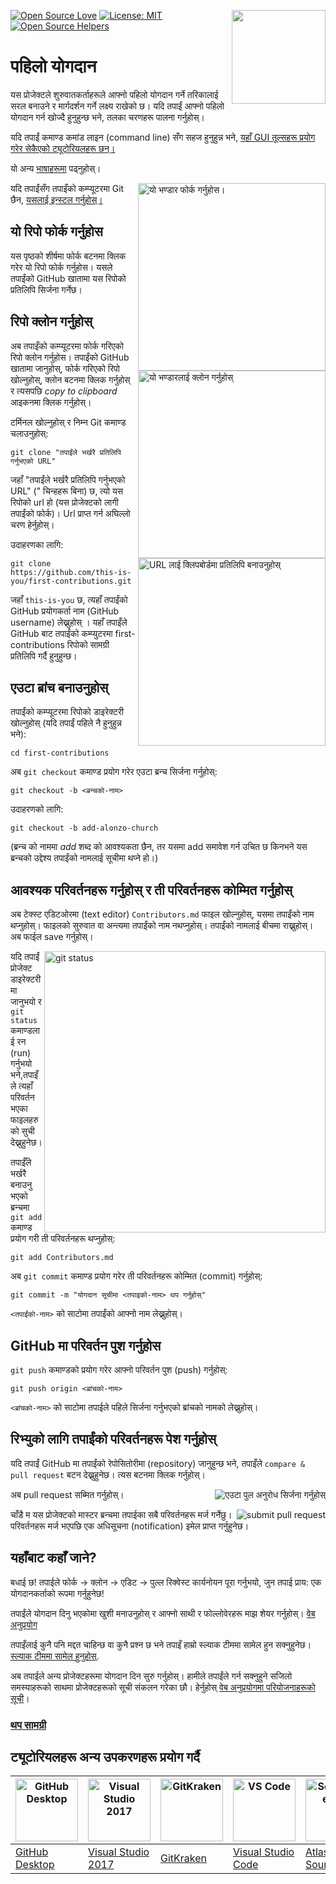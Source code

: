 [![Open Source Love](https://badges.frapsoft.com/os/v1/open-source.svg?v=103)](https://github.com/ellerbrock/open-source-badges/)
[<img align="right" width="150" src="https://firstcontributions.github.io/assets/Readme/join-slack-team.png">](https://join.slack.com/t/firstcontributors/shared_invite/enQtNjkxNzQwNzA2MTMwLTVhMWJjNjg2ODRlNWZhNjIzYjgwNDIyZWYwZjhjYTQ4OTBjMWM0MmFhZDUxNzBiYzczMGNiYzcxNjkzZDZlMDM)
[![License: MIT](https://img.shields.io/badge/License-MIT-green.svg)](https://opensource.org/licenses/MIT)
[![Open Source Helpers](https://www.codetriage.com/roshanjossey/first-contributions/badges/users.svg)](https://www.codetriage.com/roshanjossey/first-contributions)

# पहिलो योगदान
यस प्रोजेक्टले शुरुवातकर्ताहरूले आफ्नो पहिलो योगदान गर्ने तरिकालाई सरल बनाउने र मार्गदर्शन गर्ने लक्ष्य राखेको छ। यदि तपाईं आफ्नो पहिलो योगदान गर्न खोज्दै हुनुहुन्छ भने, तलका चरणहरू पालना गर्नुहोस्।

यदि तपाईं कमाण्ड कमांड लाइन (command line) सँग सहज हुनुहुन्न भने, [यहाँ GUI तूल्सहरू प्रयोग गरेर सेकैएको ट्यूटोरियलहरू छन्।](#ट्यूटोरियलहरू-अन्य-उपकरणहरू-प्रयोग-गर्दै)

यो अन्य [भाषाहरूमा](Translations.md) पढ्नुहोस्।

<img align="right" width="300" src="https://firstcontributions.github.io/assets/Readme/fork.png" alt="यो भण्डार फोर्क गर्नुहोस।" />

यदि तपाईंसँग तपाइँको कम्प्यूटरमा Git छैन, [यसलाई इन्स्टल गर्नुहोस्।]( https://help.github.com/articles/set-up-git/)

## यो रिपो फोर्क गर्नुहोस
यस पृष्ठको शीर्षमा फोर्क बटनमा क्लिक गरेर यो रिपो फोर्क गर्नुहोस। यसले तपाईंको GitHub खातामा यस रिपोको प्रतिलिपि सिर्जना गर्नेछ।

## रिपो क्लोन गर्नुहोस्

<img align="right" width="300" src="https://firstcontributions.github.io/assets/Readme/clone.png" alt="यो भण्डारलाई क्लोन गर्नुहोस्" />

अब तपाइँको कम्प्यूटरमा फोर्क गरिएको रिपो क्लोन गर्नुहोस। तपाईंको GitHub खातामा जानुहोस्, फोर्क गरिएको रिपो खोल्नुहोस्, क्लोन बटनमा क्लिक गर्नुहोस् र त्यसपछि *copy to clipboard* आइकनमा क्लिक गर्नुहोस्।

टर्मिनल खोल्नुहोस् र निम्न Git कमाण्ड चलाउनुहोस्:

```
git clone "तपाईंले भर्खरै प्रतिलिपि गर्नुभएको URL"
```
जहाँ "तपाईंले भर्खरै प्रतिलिपि गर्नुभएको URL" (" चिन्हहरू बिना) छ, त्यो यस रिपोको url हो (यस प्रोजेक्टको लागी तपाईंको फोर्क)। Url प्राप्त गर्न अघिल्लो चरण हेर्नुहोस्।

<img align="right" width="300" src="https://firstcontributions.github.io/assets/Readme/copy-to-clipboard.png" alt="URL लाई क्लिपबोर्डमा प्रतिलिपि बनाउनुहोस्" />

उदाहरणका लागि:
```
git clone https://github.com/this-is-you/first-contributions.git
```
जहाँ `this-is-you` छ, त्यहाँ तपाईंको GitHub प्रयोगकर्ता नाम (GitHub username) लेख्नुहोस् । यहाँ तपाइँले GitHub बाट तपाईंको कम्प्युटरमा first-contributions रिपोको सामग्री प्रतिलिपि गर्दै हुनुहुन्छ।

## एउटा ब्रांच बनाउनुहोस्

तपाईंको कम्प्यूटरमा रिपोको डाइरेक्टरी खोल्नुहोस् (यदि तपाईं पहिले नै हुनुहुन्न भने):

```
cd first-contributions
```
अब `git checkout` कमाण्ड प्रयोग गरेर एउटा ब्रन्च सिर्जना गर्नुहोस्:
```
git checkout -b <ब्रन्चको-नाम>
```
उदाहरणको लागि:
```
git checkout -b add-alonzo-church
```
(ब्रन्च को नाममा *add* शब्द को आवश्यकता छैन, तर यसमा add समावेश गर्न उचित छ किनभने यस ब्रन्चको उद्देश्य तपाईंको नामलाई सूचीमा थप्ने हो।)

## आवश्यक परिवर्तनहरू गर्नुहोस् र ती परिवर्तनहरू कोम्मित गर्नुहोस्

अब टेक्स्ट एडिटओरमा (text editor) `Contributors.md` फाइल खोल्नुहोस्, यसमा तपाईंको नाम थप्नुहोस्। फाइलको सुरुवात वा अन्त्यमा तपाईंको नाम नथप्नुहोस्। तपाईंको नामलाई बीचमा राख्नुहोस्। अब फाईल save गर्नुहोस्।

<img align="right" width="450" src="https://firstcontributions.github.io/assets/Readme/git-status.png" alt="git status" />


यदि तपाईं प्रोजेक्ट डाइरेक्टरीमा जानुभयो र `git status` कमाण्डलाई रन (run) गर्नुभयो भने,तपाइँले त्यहाँ परिवर्तन भएका फाइलहरुको सुची देख्नुहुनेछ।

तपाईँले भर्खरै बनाउनु भएको ब्रन्चमा `git add` कमाण्ड प्रयोग गरी ती परिवर्तनहरू थप्नुहोस्:

```
git add Contributors.md
```

अब `git commit` कमाण्ड प्रयोग गरेर ती परिवर्तनहरू कोम्मित (commit) गर्नुहोस्:
```
git commit -m "योगदान सूचीमा <तपाइको-नाम> थप गर्नुहोस्"
```

`<तपाईंको-नाम>` को साटोमा तपाईंको आफ्नो नाम लेख्नुहोस्।

## GitHub मा परिवर्तन पुश गर्नुहोस

`git push` कमाण्डको प्रयोग गरेर आफ्नो परिवर्तन पुश (push) गर्नुहोस्:
```
git push origin <ब्रांचको-नाम>
```
`<ब्रांचको-नाम>` को साटोमा तपाईले पहिले सिर्जना गर्नुभएको ब्रांचको नामको लेख्नुहोस्।

## रिभ्युको लागि तपाईंको परिवर्तनहरू पेश गर्नुहोस्

यदि तपाईं GitHub मा तपाईंको रेपोसितोरीमा (repository) जानुहुन्छ भने, तपाइँले `compare & pull request` बटन देख्नुहुनेछ। त्यस बटनमा क्लिक गर्नुहोस्।

<img style="float: right;" src="https://firstcontributions.github.io/assets/Readme/compare-and-pull.png" alt="एउटा पुल अनुरोध सिर्जना गर्नुहोस्" />

अब pull request सब्मित गर्नुहोस्।

<img style="float: right;" src="https://firstcontributions.github.io/assets/Readme/submit-pull-request.png" alt="submit pull request" />

चाँडै म यस प्रोजेक्टको मास्टर ब्रन्चमा तपाईका सबै परिवर्तनहरू मर्ज गर्नेछु। परिवर्तनहरू मर्ज भएपछि एक अधिसूचना (notification) इमेल प्राप्त गर्नुहुनेछ।

## यहाँबाट कहाँ जाने?

बधाई छ! तपाईले फोर्क -> क्लोन -> एडिट -> पुल्ल रिक्वेस्ट कार्यनोयन पूरा गर्नुभयो, जुन तपाई प्राय: एक योगदानकर्ताको रूपमा गर्नुहुनेछ!

तपाईंले योगदान दिनु भएकोमा खुशी मनाउनुहोस् र आफ्नो साथी र फोल्लोवेरहरू माझ शेयर गर्नुहोस्। [वेब अनुप्रयोग](https://roshanjossey.github.io/first-contributions/#social-share)

तपाइँलाई कुनै पनि मद्दत चाहिन्छ वा कुनै प्रश्न छ भने तपाइँ हाम्रो स्ल्याक टीममा सामेल हुन सक्नुहुनेछ। [स्ल्याक टीममा सामेल हुनुहोस्](https://join.slack.com/t/firstcontributors/shared_invite/enQtMzE1MTYwNzI3ODQ0LTZiMDA2OGI2NTYyNjM1MTFiNTc4YTRhZTg4OWZjMzA0ZWZmY2UxYzVkMzI1ZmVmOWI4ODdkZWQwNTM2NDVmNjY).

अब तपाईले अन्य प्रोजेक्टहरूमा योगदान दिन सुरु गर्नुहोस्। हामीले तपाईंले गर्न सक्नुहुने सजिलो समस्याहरूको साथमा प्रोजेक्टहरूको सूची संकलन गरेका छौ। हेर्नुहोस् [वेब अनुप्रयोगमा परियोजनाहरूको सूची](https://roshanjossey.github.io/first-contributions/#project-list)।

### [थप सामग्री](../additional-material/git_workflow_scenarios/additional-material.md)

## ट्यूटोरियलहरू अन्य उपकरणहरू प्रयोग गर्दै

| <a href="gui-tool-tutorials/github-desktop-tutorial.md"><img alt="GitHub Desktop" src="https://desktop.github.com/images/desktop-icon.svg" width="100"></a> | <a href="gui-tool-tutorials/github-windows-vs2017-tutorial.md"><img alt="Visual Studio 2017" src="https://upload.wikimedia.org/wikipedia/commons/c/cd/Visual_Studio_2017_Logo.svg" width="100"></a> | <a href="gui-tool-tutorials/gitkraken-tutorial.md"><img alt="GitKraken" src="https://firstcontributions.github.io/assets/gui-tool-tutorials/gitkraken-tutorial/gk-icon.png" width="100"></a> | <a href="gui-tool-tutorials/github-windows-vs-code-tutorial.md"><img alt="VS Code" src="https://upload.wikimedia.org/wikipedia/commons/2/2d/Visual_Studio_Code_1.18_icon.svg" width=100></a> | <a href="gui-tool-tutorials/sourcetree-macos-tutorial.md"><img alt="Sourcetree App" src="https://wac-cdn.atlassian.com/dam/jcr:81b15cde-be2e-4f4a-8af7-9436f4a1b431/Sourcetree-icon-blue.svg" width=100></a> | <a href="gui-tool-tutorials/github-windows-intellij-tutorial.md"><img alt="IntelliJ IDEA" src="https://upload.wikimedia.org/wikipedia/commons/thumb/9/9c/IntelliJ_IDEA_Icon.svg/512px-IntelliJ_IDEA_Icon.svg.png" width=100></a> |
| ----------------------------------------------------------------------------------------------------------------------------------------------------------- | --------------------------------------------------------------------------------------------------------------------------------------------------------------------------------------------------- | -------------------------------------------------------------------------------------------------------------------------------------------------------------------------------------------- | -------------------------------------------------------------------------------------------------------------------------------------------------------------------------------------------- | ------------------------------------------------------------------------------------------------------------------------------------------------------------------------------------------------------------ | -------------------------------------------------------------------------------------------------------------------------------------------------------------------------------------------------------------------------------- |
| [GitHub Desktop](gui-tool-tutorials/github-desktop-tutorial.md)                                                                                             | [Visual Studio 2017](gui-tool-tutorials/github-windows-vs2017-tutorial.md)                                                                                                                          | [GitKraken](gui-tool-tutorials/gitkraken-tutorial.md)                                                                                                                                        | [Visual Studio Code](gui-tool-tutorials/github-windows-vs-code-tutorial.md)                                                                                                                  | [Atlassian Sourcetree](gui-tool-tutorials/sourcetree-macos-tutorial.md)                                                                                                                                      | [IntelliJ IDEA](gui-tool-tutorials/github-windows-intellij-tutorial.md)                                                                                                                                                          |

